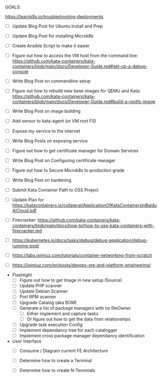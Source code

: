  GOALS:

 https://learnk8s.io/troubleshooting-deployments

 - [ ] Update Blog Post for Ubuntu Install and Prep
 - [ ] Update Blog Post for installing Microk8s
 - [ ] Create Ansible Script to make it easier
 - [ ] Figure out how to access the VM host from the command line: https://github.com/kata-containers/kata-containers/blob/main/docs/Developer-Guide.md#set-up-a-debug-console
 - [ ] Write Blog Post on commandline setup
 - [ ] Figure out how to rebuild new base images for QEMU and Kata: https://github.com/kata-containers/kata-containers/blob/main/docs/Developer-Guide.md#build-a-rootfs-image
 - [ ] Write Blog Post on image building
 - [ ] Add sensor to kata-agent (or VM root FS)
 - [ ] Expose my service to the internet
 - [ ] Write Blog Posts on exposing service
 - [ ] Figure out how to get certificate manager for Domain Services
 - [ ] Write Blog Post on Configuring certificate manager
 - [ ] Figure out how to Secure Microk8s to production grade
 - [ ] Write Blog Post on hardening
 - [ ] Submit Kata Container Path to OSS Project
 - [ ] Update Plan for https://katacontainers.io/collateral/ApplicationOfKataContainersInBaiduAICloud.pdf
 - [ ] Firecracker: https://github.com/kata-containers/kata-containers/blob/main/docs/how-to/how-to-use-kata-containers-with-firecracker.md
 - [ ] https://kubernetes.io/docs/tasks/debug/debug-application/debug-running-pod/

 - [ ] https://labs.iximiuz.com/tutorials/container-networking-from-scratch
 - [ ] https://iximiuz.com/en/posts/devops-sre-and-platform-engineering/


 - Flashlight
   - [ ] Figure out how to get Image in new setup (Source)
   - [ ] Update PHP scanner
   - [ ] Update Debian Scanner
   - [ ] Port RPM scanner
   - [ ] Upgrade Catalog (aka BOM)
   - [ ] Generate a list of package managers with no fileOwner
     - [ ] Either implement and capture tasks
     - [ ] Or figure out how to get the data from relationships
   - [ ] Upgrade task execution Config
   - [ ] Implement dependancy tree for each catalogger
   - [ ] Implement cross package manager dependancy identification

  - User Interface
    - [ ] Consume / Diagram current FE Architecture
    - [ ] Determine how to create a Terminal 
    - [ ] Determine how to create N-Terminals
 